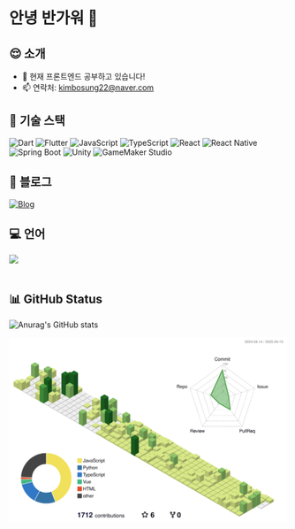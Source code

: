 # 안녕 반가워 👋

## 😌 소개

- 🌱 현재 프론트엔드 공부하고 있습니다!
- 📫 연락처: kimbosung22@naver.com

## 🚀 기술 스택

![Dart](https://img.shields.io/badge/-Dart-0175C2?style=for-the-badge&logo=dart&logoColor=white)
![Flutter](https://img.shields.io/badge/-Flutter-02569B?style=for-the-badge&logo=flutter&logoColor=white)
![JavaScript](https://img.shields.io/badge/-JavaScript-F7DF1E?style=for-the-badge&logo=javascript&logoColor=white)
![TypeScript](https://img.shields.io/badge/TypeScript-007ACC?style=for-the-badge&logo=typescript&logoColor=white)
![React](https://img.shields.io/badge/React-20232A?style=for-the-badge&logo=react&logoColor=61DAFB)
![React Native](https://img.shields.io/badge/-React_Native-61DAFB?style=for-the-badge&logo=react&logoColor=white)
![Spring Boot](https://img.shields.io/badge/Spring_Boot-F2F4F9?style=for-the-badge&logo=spring-boot&logoColor=white)
![Unity](https://img.shields.io/badge/-Unity-000000?style=for-the-badge&logo=unity&logoColor=white)
![GameMaker Studio](https://img.shields.io/badge/-GameMaker_Studio-8DCA09?style=for-the-badge&logo=gamemaker-studio&logoColor=white)


## 📝 블로그

[![Blog](https://img.shields.io/badge/-블로그-1DA1F2?style=flat-square)](https://bbosung.tistory.com/)

## 💻 언어

<img src="https://github-readme-stats.vercel.app/api/top-langs/?username=thundevistan&layout=compact&theme=tokyonight"><br><br>

## 📊 GitHub Status

![Anurag's GitHub stats](https://github-readme-stats.vercel.app/api?username=NangManBo&show_icons=true&theme=radical)

![](./profile-3d-contrib/profile-green-animate.svg)
